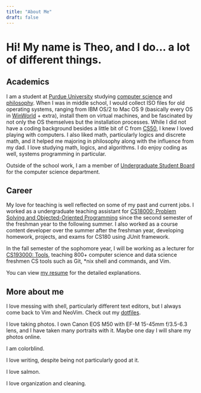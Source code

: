 ```yaml
---
title: "About Me"
draft: false
---
```

# Hi! My name is Theo, and I do... a lot of different things.

## Academics

I am a student at [Purdue University](https://www.purdue.edu/) studying [computer science](https://catalog.purdue.edu/preview_program.php?catoid=14&poid=18776) and [philosophy](https://catalog.purdue.edu/preview_program.php?catoid=14&poid=18803). When I was in middle school, I would collect ISO files for old operating systems, ranging from IBM OS/2 to Mac OS 9 (basically every OS in [WinWorld](https://winworldpc.com/) + extra), install them on virtual machines, and be fascinated by not only the OS themselves but the installation processes. While I did not have a coding background besides a little bit of C from [CS50](https://cs50.harvard.edu/), I knew I loved playing with computers. I also liked math, particularly logics and discrete math, and it helped me majoring in philosophy along with the influence from my dad. I love studying math, logics, and algorithms. I do enjoy coding as well, systems programming in particular.

Outside of the school work, I am a member of [Undergraduate Student Board](https://purdueusb.com/) for the computer science department.

## Career

My love for teaching is well reflected on some of my past and current jobs. I worked as a undergraduate teaching assistant for [CS18000: Problem Solving and Objected-Oriented Programming](https://www.cs.purdue.edu/academic-programs/courses/canonical/cs180.html) since the second semester of the freshman year to the following summer. I also worked as a course content developer over the summer after the freshman year, developing homework, projects, and exams for CS180 using JUnit framework.

In the fall semester of the sophomore year, I will be working as a lecturer for [CS193000: Tools](https://selfservice.mypurdue.purdue.edu/prod/bwckctlg.p_disp_course_detail?cat_term_in=202010&subj_code_in=CS&crse_numb_in=19300), teaching 800+ computer science and data science freshmen CS tools such as Git, \*nix shell and commands, and Vim.

You can view [my resume](./TP_Resume-4_website.pdf) for the detailed explanations.

## More about me

I love messing with shell, particularly different text editors, but I always come back to Vim and NeoVim. Check out my [dotfiles](https://github.com/theopn/dotfiles). 

I love taking photos. I own Canon EOS M50 with EF-M 15-45mm f/3.5-6.3 lens, and I have taken many portraits with it. Maybe one day I will share my photos online.

I am colorblind.

I love writing, despite being not particularly good at it.

I love salmon.

I love organization and cleaning.
